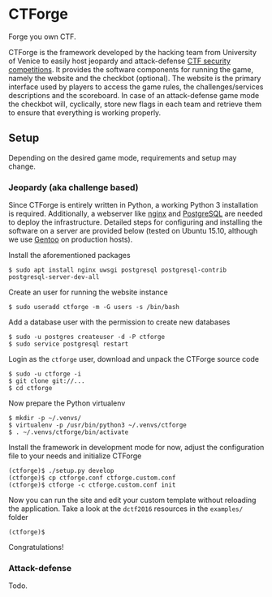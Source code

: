 CTForge
=======
Forge you own CTF.

CTForge is the framework developed by the hacking team from University of Venice to easily host jeopardy and attack-defense [CTF security competitions](https://ctftime.org/ctf-wtf/). It provides the software components for running the game, namely the website and the checkbot (optional). The website is the primary interface used by players to access the game rules, the challenges/services descriptions and the scoreboard. In case of an attack-defense game mode the checkbot will, cyclically, store new flags in each team and retrieve them to ensure that everything is working properly.

Setup
-----
Depending on the desired game mode, requirements and setup may change.

### Jeopardy (aka challenge based)
Since CTForge is entirely written in Python, a working Python 3 installation is required. Additionally, a webserver like [nginx](http://nginx.org/) and [PostgreSQL](http://www.postgresql.org/) are needed to deploy the infrastructure. Detailed steps for configuring and installing the software on a server are provided below (tested on Ubuntu 15.10, although we use [Gentoo](https://wiki.gentoo.org/wiki/Hardened_Gentoo) on production hosts).

Install the aforementioned packages

    $ sudo apt install nginx uwsgi postgresql postgresql-contrib postgresql-server-dev-all

Create an user for running the website instance

    $ sudo useradd ctforge -m -G users -s /bin/bash

Add a database user with the permission to create new databases

    $ sudo -u postgres createuser -d -P ctforge
    $ sudo service postgresql restart

Login as the `ctforge` user, download and unpack the CTForge source code

    $ sudo -u ctforge -i
    $ git clone git://...
    $ cd ctforge

Now prepare the Python virtualenv
 
    $ mkdir -p ~/.venvs/
    $ virtualenv -p /usr/bin/python3 ~/.venvs/ctforge
    $ . ~/.venvs/ctforge/bin/activate

Install the framework in development mode for now, adjust the configuration file to your needs and initialize CTForge

    (ctforge)$ ./setup.py develop
    (ctforge)$ cp ctforge.conf ctforge.custom.conf
    (ctforge)$ ctforge -c ctforge.custom.conf init

 Now you can run the site and edit your custom template without reloading the application. Take a look at the `dctf2016` resources in the `examples/` folder

    (ctforge)$ 


Congratulations!

### Attack-defense
Todo.